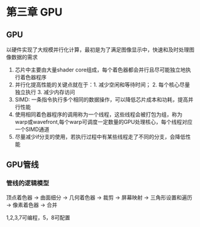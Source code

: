 # 第三章 GPU

## GPU

以硬件实现了大规模并行化计算，最初是为了满足图像显示中，快速和及时处理图像数据的需求

1. 芯片中主要由大量shader core组成，每个着色器都会并行且尽可能独立地执行着色器程序
2. 并行化提高性能的关键点就在于：1. 减少空闲和等待时间； 2. 每个核心尽量独立执行 3. 减少内存访问
3. SIMD:  一条指令执行多个相同的数据操作，可以降低芯片成本和功耗，提高并行性能
4. 使用相同着色器程序的调用称为一个线程，这些线程会被打包为组，称为warp或wavefront,每个warp可调度一定数量的GPU处理核心，每个线程对应一个SIMD通道
5. 尽量减少if分支的使用，若执行过程中有某些线程走了不同的分支，会降低性能

## GPU管线

### 管线的逻辑模型

顶点着色器 -> 曲面细分 -> 几何着色器 -> 裁剪 -> 屏幕映射 -> 三角形设置和遍历 -> 像素着色器 -> 合并

1,2,3,7可编程，5，8可配置

